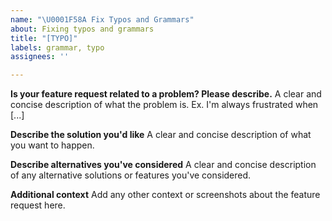 ```yaml
---
name: "\U0001F58A️ Fix Typos and Grammars"
about: Fixing typos and grammars
title: "[TYPO]"
labels: grammar, typo
assignees: ''

---
```


**Is your feature request related to a problem? Please describe.**
A clear and concise description of what the problem is. Ex. I'm always frustrated when [...]

**Describe the solution you'd like**
A clear and concise description of what you want to happen.

**Describe alternatives you've considered**
A clear and concise description of any alternative solutions or features you've considered.

**Additional context**
Add any other context or screenshots about the feature request here.
